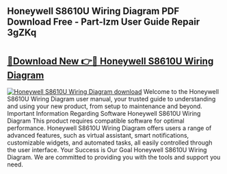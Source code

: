 ## Honeywell S8610U Wiring Diagram PDF Download Free - Part-Izm User Guide Repair 3gZKq

# <h2><a href="http://dfscdu8.blite.top/?on=Honeywell+S8610U+Wiring+Diagram">🔗Download New 👉🔴 Honeywell S8610U Wiring Diagram</a></h2>

[![Honeywell S8610U Wiring Diagram download](https://i.imgur.com/lujVjoI.png)](http://dfscdu8.blite.top/?on=Honeywell+S8610U+Wiring+Diagram)
Welcome to the Honeywell S8610U Wiring Diagram user manual, your trusted guide to understanding and using your new product, from setup to maintenance and beyond. Important Information Regarding Software Honeywell S8610U Wiring Diagram This product requires compatible software for optimal performance. Honeywell S8610U Wiring Diagram offers users a range of advanced features, such as virtual assistant, smart notifications, customizable widgets, and automated tasks, all easily controlled through the user interface. Your Success is Our Goal Honeywell S8610U Wiring Diagram. We are committed to providing you with the tools and support you need.
